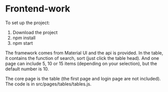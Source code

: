 # Frontend-work

To set up the project:
1. Download the project 
2. npm install
3. npm start

The framework comes from Material UI and the api is provided. In the table, it contains the function of search, sort (just click the table head). And one page can include 5, 10 or 15 items (depending on your selection), but the default number is 10.

The core page is the table (the first page and login page are not included). The code is in src/pages/tables/tables.js. 
